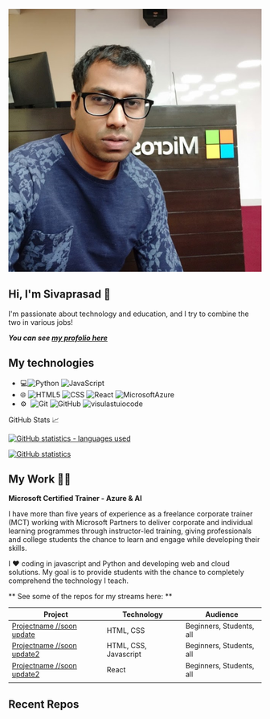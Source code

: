 ![](assets/siv.jpg)
## Hi, I'm Sivaprasad 👋
I'm passionate about technology and education, and I try to combine the two in various jobs!

***You can see [my profolio here](https://)***

## My technologies

- 💻![Python](https://img.shields.io/badge/-Python-333333?style=flat&logo=python)
   ![JavaScript](https://img.shields.io/badge/-JavaScript-333333?style=flat&logo=javascript)
- 🌐 ![HTML5](https://img.shields.io/badge/-HTML5-333333?style=flat&logo=HTML5)
  ![CSS](https://img.shields.io/badge/-CSS-333333?style=flat&logo=CSS3&logoColor=1572B6)
![React](https://img.shields.io/badge/-React-333333?style=flat&logo=react)
![MicrosoftAzure](https://img.shields.io/badge/-MicrosoftAzure-333333?style=flat&logo=MicrosoftAzure)
- ⚙️ &nbsp;![Git](https://img.shields.io/badge/-Git-333333?style=flat&logo=git)
  ![GitHub](https://img.shields.io/badge/-GitHub-333333?style=flat&logo=github)
    ![visulastuiocode](https://img.shields.io/badge/-VisualStuidoCode-333333?style=flat&logo=visualstudiocode)
  

GitHub Stats &#x1f4c8;

[![GitHub statistics - languages used](https://github-readme-stats.vercel.app/api/top-langs/?username=sivaprasad-g&langs_count=3)](https://github.com/sivaprasad-g/sivaprasad-g)

[![GitHub statistics](https://github-readme-stats.vercel.app/api?username=sivaprasad-g&show_icons=true)](https://github.com/sivaprasad-g/sivaprasad-g)


## My Work 🧑‍💻
**Microsoft Certified Trainer - Azure & AI**

I have more than five years of experience as a freelance corporate trainer (MCT) working with Microsoft Partners to deliver corporate and individual learning programmes through instructor-led training, giving professionals and college students the chance to learn and engage while developing their skills.

I ❤️ coding in javascript and Python  and developing web and cloud solutions. My goal is to provide students with the chance to completely comprehend the technology I teach.

** See some of the repos for my streams here: **

Project  | Technology | Audience
--- | --- | ---|
[Projectname //soon update](https://github.com/#) | HTML, CSS |  Beginners, Students, all
[Projectname //soon update2](https://github.com/#) | HTML, CSS, Javascript | Beginners, Students, all
[Projectname //soon update2](https://github.com/#) | React | Beginners, Students, all
|||

## Recent Repos
 